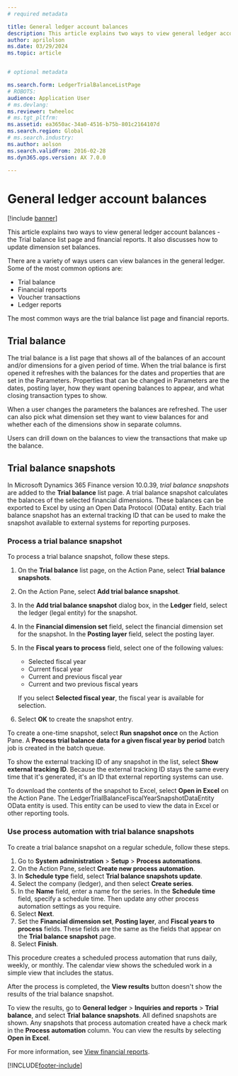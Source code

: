 ```yaml
---
# required metadata

title: General ledger account balances
description: This article explains two ways to view general ledger account balances -  the Trial balance list page and financial reports. 
author: aprilolson
ms.date: 03/29/2024
ms.topic: article


# optional metadata

ms.search.form: LedgerTrialBalanceListPage
# ROBOTS: 
audience: Application User
# ms.devlang: 
ms.reviewer: twheeloc
# ms.tgt_pltfrm: 
ms.assetid: ea3650ac-34a0-4516-b75b-801c2164107d
ms.search.region: Global
# ms.search.industry: 
ms.author: aolson
ms.search.validFrom: 2016-02-28
ms.dyn365.ops.version: AX 7.0.0

---
```


# General ledger account balances

[!include [banner](../includes/banner.md)]

This article explains two ways to view general ledger account balances -  the Trial balance list page and financial reports. It also discusses how to update dimension set balances.

There are a variety of ways users can view balances in the general ledger. Some of the most common options are:

-   Trial balance
-   Financial reports
-   Voucher transactions
-   Ledger reports

The most common ways are the trial balance list page and financial reports.

## Trial balance
The trial balance is a list page that shows all of the balances of an account and/or dimensions for a given period of time. When the trial balance is first opened it refreshes with the balances for the dates and properties that are set in the Parameters. Properties that can be changed in Parameters are the dates, posting layer, how they want opening balances to appear, and what closing transaction types to show. 

When a user changes the parameters the balances are refreshed. The user can also pick what dimension set they want to view balances for and whether each of the dimensions show in separate columns. 

Users can drill down on the balances to view the transactions that make up the balance.    


## Trial balance snapshots
In Microsoft Dynamics 365 Finance version 10.0.39, *trial balance snapshots* are added to the **Trial balance** list page. A trial balance snapshot calculates the balances of the selected financial dimensions. These balances can be exported to Excel by using an Open Data Protocol (OData) entity. Each trial balance snapshot has an external tracking ID that can be used to make the snapshot available to external systems for reporting purposes.

### Process a trial balance snapshot

To process a trial balance snapshot, follow these steps.

1. On the **Trial balance** list page, on the Action Pane, select **Trial balance snapshots**.
2. On the Action Pane, select **Add trial balance snapshot**.
3. In the **Add trial balance snapshot** dialog box, in the **Ledger** field, select the ledger (legal entity) for the snapshot.
4. In the **Financial dimension set** field, select the financial dimension set for the snapshot. In the **Posting layer** field, select the posting layer.
5. In the **Fiscal years to process** field, select one of the following values:

    - Selected fiscal year
    - Current fiscal year
    - Current and previous fiscal year
    - Current and two previous fiscal years

    If you select **Selected fiscal year**, the fiscal year is available for selection.

6. Select **OK** to create the snapshot entry.

To create a one-time snapshot, select **Run snapshot once** on the Action Pane. A **Process trial balance data for a given fiscal year by period** batch job is created in the batch queue.

To show the external tracking ID of any snapshot in the list, select **Show external tracking ID**. Because the external tracking ID stays the same every time that it's generated, it's an ID that external reporting systems can use.

To download the contents of the snapshot to Excel, select **Open in Excel** on the Action Pane. The LedgerTrialBalanceFiscalYearSnapshotDataEntity OData entity is used. This entity can be used to view the data in Excel or other reporting tools.

### Use process automation with trial balance snapshots

To create a trial balance snapshot on a regular schedule, follow these steps.

1. Go to **System administration** \> **Setup** \> **Process automations**.
2. On the Action Pane, select **Create new process automation**.
3. In **Schedule type** field, select **Trial balance snapshots update**.
4. Select the company (ledger), and then select **Create series**.
5. In the **Name** field, enter a name for the series. In the **Schedule time** field, specify a schedule time. Then update any other process automation settings as you require.
6. Select **Next**.
7. Set the **Financial dimension set**, **Posting layer**, and **Fiscal years to process** fields. These fields are the same as the fields that appear on the **Trial balance snapshot** page.
8. Select **Finish**.

This procedure creates a scheduled process automation that runs daily, weekly, or monthly. The calendar view shows the scheduled work in a simple view that includes the status.

After the process is completed, the **View results** button doesn't show the results of the trial balance snapshot.

To view the results, go to **General ledger** \> **Inquiries and reports** \> **Trial balance**, and select **Trial balance snapshots**. All defined snapshots are shown. Any snapshots that process automation created have a check mark in the **Process automation** column. You can view the results by selecting **Open in Excel**.


For more information, see [View financial reports](view-financial-reports.md).





[!INCLUDE[footer-include](../../includes/footer-banner.md)]
